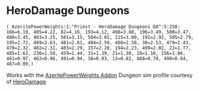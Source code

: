 # HeroDamage Dungeons
```
( AzeritePowerWeights:1:"Priest - HeroDamage Dungeons DA":5:258: 166=6.19, 405=4.22, 82=4.16, 193=4.12, 498=3.88, 196=3.49, 500=3.47, 480=3.45, 483=3.25, 501=3.15, 504=3.02, 115=3.00, 192=2.92, 505=2.79, 195=2.72, 489=2.63, 481=2.61, 404=2.59, 486=2.58, 30=2.53, 479=2.43, 478=2.32, 482=2.31, 403=2.29, 157=2.28, 194=2.23, 499=2.02, 22=1.77, 485=1.63, 236=1.58, 459=1.44, 31=1.39, 21=1.30, 18=1.10, 156=1.06, 461=0.97, 462=0.96, 491=0.94, 38=0.93, 13=0.82, 488=0.78, 490=0.64, 487=0.09,)
```

 Works with the [AzeritePowerWeights Addon](https://wow.curseforge.com/projects/azeritepowerweights)
 Dungeon sim profile courtesy of [HeroDamage](https://www.herodamage.com/)
